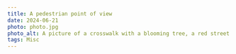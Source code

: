```yaml
---
title: A pedestrian point of view
date: 2024-06-21
photo: photo.jpg
photo_alt: A picture of a crosswalk with a blooming tree, a red street lamp, a growing field of crops on the other side of the road on a sunny day
tags: Misc
---
```

